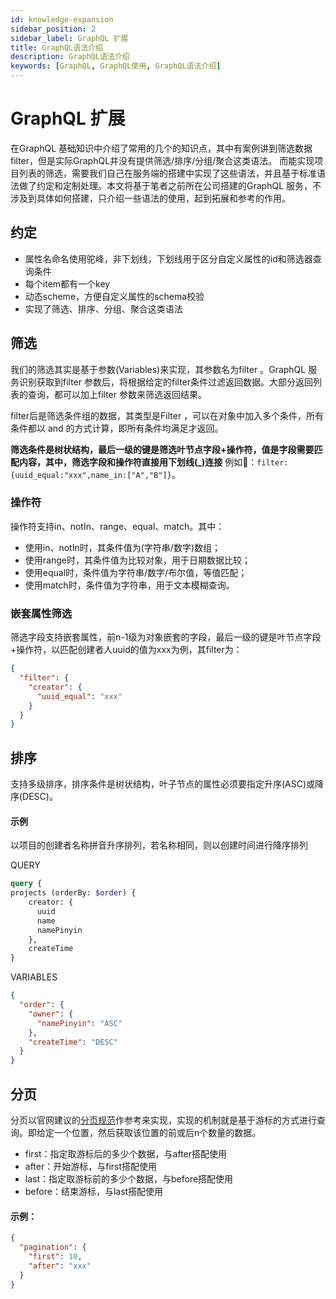 ```yaml
---
id: knowledge-expansion
sidebar_position: 2
sidebar_label: GraphQL 扩展
title: GraphQL语法介绍
description: GraphQL语法介绍
keywords: [GraphQL, GraphQL使用, GraphQL语法介绍]
---
```


# GraphQL 扩展

在GraphQL 基础知识中介绍了常用的几个的知识点，其中有案例讲到筛选数据filter，但是实际GraphQL并没有提供筛选/排序/分组/聚合这类语法。
而能实现项目列表的筛选，需要我们自己在服务端的搭建中实现了这些语法，并且基于标准语法做了约定和定制处理。本文将基于笔者之前所在公司搭建的GraphQL 服务，不涉及到具体如何搭建，只介绍一些语法的使用，起到拓展和参考的作用。

## 约定

- 属性名命名使用驼峰，非下划线，下划线用于区分自定义属性的id和筛选器查询条件
- 每个item都有一个key
- 动态scheme，方便自定义属性的schema校验
- 实现了筛选、排序、分组、聚合这类语法

## 筛选

我们的筛选其实是基于参数(Variables)来实现，其参数名为filter 。GraphQL 服务识别获取到filter 参数后，将根据给定的filter条件过滤返回数据。大部分返回列表的查询，都可以加上filter 参数来筛选返回结果。

filter后是筛选条件组的数据，其类型是Filter ，可以在对象中加入多个条件，所有条件都以 and 的方式计算，即所有条件均满足才返回。

**筛选条件是树状结构，最后一级的键是筛选叶节点字段+操作符，值是字段需要匹配内容，其中，筛选字段和操作符直接用下划线(_)连接**
例如🌰：`filter:{uuid_equal:"xxx",name_in:["A","B"]}`。

### 操作符

操作符支持in、notIn、range、equal、match。其中：

- 使用in、notIn时，其条件值为(字符串/数字)数组；
- 使用range时，其条件值为比较对象，用于日期数据比较；
- 使用equal时，条件值为字符串/数字/布尔值，等值匹配；
- 使用match时，条件值为字符串，用于文本模糊查询。

### 嵌套属性筛选

筛选字段支持嵌套属性，前n-1级为对象嵌套的字段，最后一级的键是叶节点字段+操作符，以匹配创建者人uuid的值为xxx为例，其filter为：
```json
{
  "filter": {
    "creator": {
      "uuid_equal": "xxx"
    }
  } 
}
```

## 排序

支持多级排序，排序条件是树状结构，叶子节点的属性必须要指定升序(ASC)或降序(DESC)。

#### 示例
以项目的创建者名称拼音升序排列，若名称相同，则以创建时间进行降序排列

QUERY
```graphql
query {
projects (orderBy: $order) { 
    creator: {
      uuid
      name
      namePinyin
    },
    createTime
}
```
VARIABLES
```json
{
  "order": {
    "owner": {
      "namePinyin": "ASC"
    },
    "createTime": "DESC"
  }
}
```
## 分页

分页以官网建议的[分页规范](https://graphql.org/learn/pagination)作参考来实现，实现的机制就是基于游标的方式进行查询。即给定一个位置，然后获取该位置的前或后n个数量的数据。
+ first：指定取游标后的多少个数据，与after搭配使用
+ after：开始游标，与first搭配使用
+ last：指定取游标前的多少个数据，与before搭配使用
+ before：结束游标，与last搭配使用

#### 示例：
```json
{
  "pagination": {
    "first": 10,
    "after": "xxx"
  }
}
```